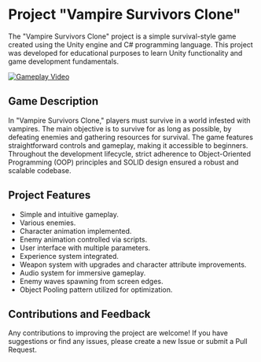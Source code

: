 # Project "Vampire Survivors Clone"

The "Vampire Survivors Clone" project is a simple survival-style game created using the Unity engine and C# programming language. This project was developed for educational purposes to learn Unity functionality and game development fundamentals. 

[![Gameplay Video]()]([https://www.youtube.com/watch?v=video_id](https://youtu.be/J0vkCnlMN90))
## Game Description
In "Vampire Survivors Clone," players must survive in a world infested with vampires. The main objective is to survive for as long as possible, by defeating enemies and gathering resources for survival. The game features straightforward controls and gameplay, making it accessible to beginners. Throughout the development lifecycle, strict adherence to Object-Oriented Programming (OOP) principles and SOLID design ensured a robust and scalable codebase.

## Project Features
- Simple and intuitive gameplay.
- Various enemies.
- Character animation implemented.
- Enemy animation controlled via scripts.
- User interface with multiple parameters.
- Experience system integrated.
- Weapon system with upgrades and character attribute improvements.
- Audio system for immersive gameplay.
- Enemy waves spawning from screen edges.
- Object Pooling pattern utilized for optimization.

## Contributions and Feedback
Any contributions to improving the project are welcome! If you have suggestions or find any issues, please create a new Issue or submit a Pull Request.
